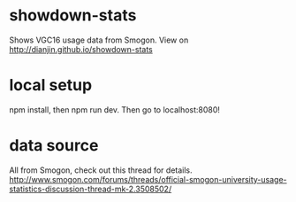 # showdown-stats
Shows VGC16 usage data from Smogon. View on http://dianjin.github.io/showdown-stats

# local setup
npm install, then npm run dev. Then go to localhost:8080!

# data source
All from Smogon, check out this thread for details. http://www.smogon.com/forums/threads/official-smogon-university-usage-statistics-discussion-thread-mk-2.3508502/
